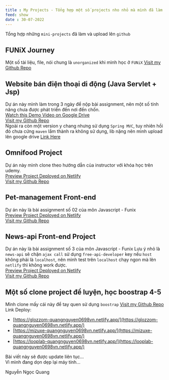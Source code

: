 ```yaml
---
title : My Projects - Tổng hợp một số projects nho nhỏ mà mình đã làm
feed: show
date : 30-07-2022
---
```


Tổng hợp những `mini-projects` đã làm và upload lên `github`

## FUNiX Journey
Một số tài liệu, file, nói chung là `unorganized` khi mình học ở `FUNiX`
[Visit my Github Repo](https://github.com/quangnguyen0698vn/FUNiX_Journey)
## Website bán điện thoại di động (Java Servlet + Jsp)
Dự án này mình làm trong 3 ngày để nộp bài assignment, nên một số tính năng chưa được phát triển đến nơi đến chốn.  
[Watch this Demo Video on Google Drive](https://drive.google.com/file/d/1lz-Z8_aL5RitkV2-4RHQQJJ2LtrJS8ye/view?usp=sharing)  
[Visit my Github Repo](https://github.com/quangnguyen0698vn/zPHONE_Project)  
Ngoài ra còn một version y chang nhưng sử dụng `Spring MVC`, tuy nhiên hồi đó chưa cứng `maven` lắm thành ra không sử dụng, lib nặng nên mình upload lên google drive
[Link Here](https://drive.google.com/file/d/1gzuZhb9X0bTEFGYPm9eA-0b5G7jVmlHh/view)
## Omnifood Project
Dự án này mình clone theo hướng dẫn của instructor với khóa học trên udemy.  
[Preview Project Deployed on Netlify](https://omnifood-quangnguyen0698vn.netlify.app/)  
[Visit my Github Repo](https://github.com/quangnguyen0698vn/omnifood-project)
## Pet-management Front-end
Dự án này là bài assignment số 02 của môn Javascript - Funix  
[Preview Project Deployed on Netlify](https://pet-management-quangnguyen0698vn.netlify.app/)  
[Visit my Github Repo](https://github.com/quangnguyen0698vn/Assignment-02_PRF192x_2.1-A_VN_NguyenNgocQuang_quangnnFX16178)
## News-api Front-end Project
Dự án này là bài assignment số 3 của môn Javascript - Funix
Lưu ý nhỏ là `news-api` sẽ chặn `ajax call` sử dụng `free-api-developer` key nếu `host` không phải là `localhost`, nên mình test trên `localhost` chạy ngon mà lên `netlify` thì không work được.  
[Preview Project Deployed on Netlify](https://news-ajax-quangnguyen0698vn.netlify.app)  
[Visit my Github Repo](https://github.com/quangnguyen0698vn/Assignment-03_PRF192x_2.1-A_VN_NguyenNgocQuang_quangnnFX16178)
## Một số clone project để luyện, học boostrap 4-5
Mình clone mấy cái này để tay quen sử dụng `boostrap`
[Visit my Github Repo](https://github.com/quangnguyen0698vn/bootstrap-projects)  
Link Deploy:
- [https://glozzom-quangnguyen0698vn.netlify.app/](https://glozzom-quangnguyen0698vn.netlify.app/)  
- [https://mizuxe-quangnguyen0698vn.netlify.app/](https://mizuxe-quangnguyen0698vn.netlify.app/)  
- [https://looplab-quangnguyen0698vn.netlify.app/](https://looplab-quangnguyen0698vn.netlify.app/)

Bài viết này sẽ được update liên tục...  
Vì mình đang dọn dẹp lại máy tính...  
    
Nguyễn Ngọc Quang